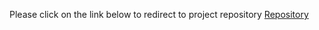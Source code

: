 Please click on the link below to redirect to project repository
[Repository](https://github.com/Kalyancln)





